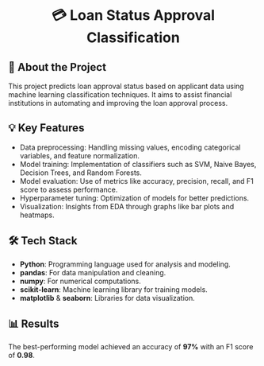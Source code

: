 <h1 align="center">💳 Loan Status Approval Classification</h1>

<h2>📌 About the Project</h2>
<p>
This project predicts loan approval status based on applicant data using machine learning classification techniques. It aims to assist financial institutions in automating and improving the loan approval process.
</p>

<h2>💡 Key Features</h2>
<ul>
  <li>Data preprocessing: Handling missing values, encoding categorical variables, and feature normalization.</li>
  <li>Model training: Implementation of classifiers such as SVM, Naive Bayes, Decision Trees, and Random Forests.</li>
  <li>Model evaluation: Use of metrics like accuracy, precision, recall, and F1 score to assess performance.</li>
  <li>Hyperparameter tuning: Optimization of models for better predictions.</li>
  <li>Visualization: Insights from EDA through graphs like bar plots and heatmaps.</li>
</ul>
<h2>🛠️ Tech Stack</h2>
<ul>
  <li><strong>Python</strong>: Programming language used for analysis and modeling.</li>
  <li><strong>pandas</strong>: For data manipulation and cleaning.</li>
  <li><strong>numpy</strong>: For numerical computations.</li>
  <li><strong>scikit-learn</strong>: Machine learning library for training models.</li>
  <li><strong>matplotlib</strong> & <strong>seaborn</strong>: Libraries for data visualization.</li>
</ul>

<h2>📊 Results</h2>
<p>
The best-performing model achieved an accuracy of <strong>97%</strong> with an F1 score of <strong>0.98</strong>.
</p>
